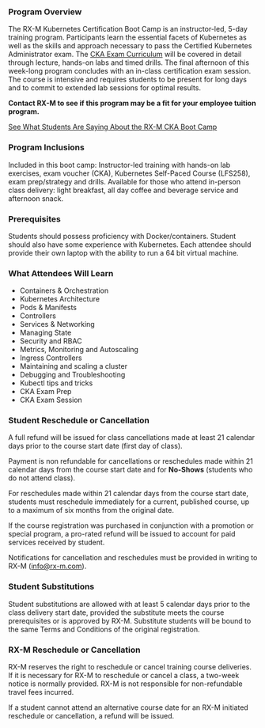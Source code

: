 ### Program Overview

The RX-M Kubernetes Certification Boot Camp is an instructor-led, 5-day training program. Participants learn the essential facets of Kubernetes as well as the skills and approach necessary to pass the Certified Kubernetes Administrator exam. The [CKA Exam Curriculum](https://rx-m.com/wp-content/uploads/2019/05/CKA_Curriculum_V1.14.1.pdf) will be covered in detail through lecture, hands-on labs and timed drills. The final afternoon of this week-long program concludes with an in-class certification exam session.  The course is intensive and requires students to be present for long days and to commit to extended lab sessions for optimal results.

**Contact RX-M to see if this program may be a fit for your employee tuition program.**

[See What Students Are Saying About the RX-M CKA Boot Camp](https://rx-m.com/training/cka-sessions/)


### Program Inclusions

Included in this boot camp: Instructor-led training with hands-on lab exercises, exam voucher (CKA), Kubernetes Self-Paced Course (LFS258), exam prep/strategy and drills. Available for those who attend in-person class delivery: light breakfast, all day coffee and beverage service and afternoon snack.


### Prerequisites

Students should possess proficiency with Docker/containers. Student should also have some experience with Kubernetes. Each attendee should provide their own laptop with the ability to run a 64 bit virtual machine.


### What Attendees Will Learn

- Containers & Orchestration
- Kubernetes Architecture
- Pods & Manifests
- Controllers
- Services & Networking
- Managing State
- Security and RBAC
- Metrics, Monitoring and Autoscaling
- Ingress Controllers
- Maintaining and scaling a cluster
- Debugging and Troubleshooting
- Kubectl tips and tricks
- CKA Exam Prep
- CKA Exam Session


### Student Reschedule or Cancellation

A full refund will be issued for class cancellations made at least 21 calendar days prior to the course start date (first day of class).

Payment is non refundable for cancellations or reschedules made within 21 calendar days from the course start date and for **No-Shows** (students who do not attend class).

For reschedules made within 21 calendar days from the course start date, students must reschedule immediately for a current, published course, up to a maximum of six months from the original date.

If the course registration was purchased in conjunction with a promotion or special program, a pro-rated refund will be issued to account for paid services received by student.

Notifications for cancellation and reschedules must be provided in writing to RX-M ([info@rx-m.com](mailto:info@rx-m.com)).


### Student Substitutions

Student substitutions are allowed with at least 5 calendar days prior to the class delivery start date, provided the substitute meets the course prerequisites or is approved by RX-M. Substitute students will be bound to the same Terms and Conditions of the original registration.


### RX-M Reschedule or Cancellation

RX-M reserves the right to reschedule or cancel training course deliveries.  If it is necessary for RX-M to reschedule or cancel a class, a two-week notice is normally provided. RX-M is not responsible for non-refundable travel fees incurred.

If a student cannot attend an alternative course date for an RX-M initiated reschedule or cancellation, a refund will be issued.

